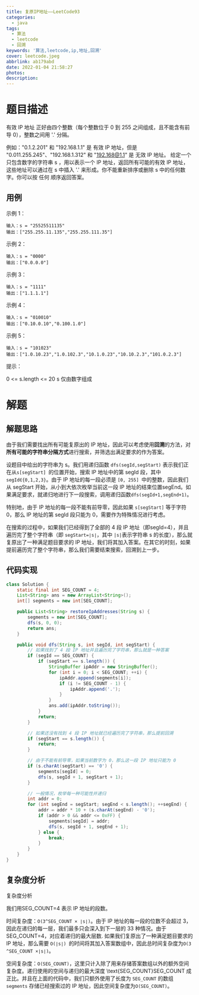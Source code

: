 ```yaml
---
title: 复原IP地址——LeetCode93
categories:
  - java
tags:
  - 算法
  - leetcode
  - 回溯
keywords: '算法,leetcode,ip,地址,回溯'
cover: leetcode.jpeg
abbrlink: ab179abd
date: 2022-01-04 21:58:27
photos:
description:
---
```


# 题目描述

有效 IP 地址 正好由四个整数（每个整数位于 0 到 255 之间组成，且不能含有前导 0），整数之间用 '.' 分隔。

例如："0.1.2.201" 和 "192.168.1.1" 是 有效 IP 地址，但是 "0.011.255.245"、"192.168.1.312" 和 "192.168@1.1" 是 无效 IP 地址。
给定一个只包含数字的字符串 s ，用以表示一个 IP 地址，返回所有可能的有效 IP 地址，这些地址可以通过在 s 中插入 '.' 来形成。你不能重新排序或删除 s 中的任何数字。你可以按 任何 顺序返回答案。

<!-- more -->

## 用例

示例 1：

```plaintext
输入：s = "25525511135"
输出：["255.255.11.135","255.255.111.35"]
```


示例 2：

```plaintext
输入：s = "0000"
输出：["0.0.0.0"]
```

示例 3：

```plaintext
输入：s = "1111"
输出：["1.1.1.1"]
```


示例 4：

```plaintext
输入：s = "010010"
输出：["0.10.0.10","0.100.1.0"]
```


示例 5：

```plaintext
输入：s = "101023"
输出：["1.0.10.23","1.0.102.3","10.1.0.23","10.10.2.3","101.0.2.3"]
```


提示：

0 <= s.length <= 20
s 仅由数字组成

# 解题

## 解题思路

由于我们需要找出所有可能复原出的 IP 地址，因此可以考虑使用**回溯**的方法，对**所有可能的字符串分隔方式**进行搜索，并筛选出满足要求的作为答案。

设题目中给出的字符串为 s。我们用递归函数 `dfs(segId,segStart)` 表示我们正在从`s[segStart] `的位置开始，搜索 IP 地址中的第 segId 段，其中`segId∈{0,1,2,3}`。由于 IP 地址的每一段必须是 `[0, 255] `中的整数，因此我们从 segStart 开始，从小到大依次枚举当前这一段 IP 地址的结束位置segEnd。如果满足要求，就递归地进行下一段搜索，调用递归函数`dfs(segId+1,segEnd+1)`。

特别地，由于 IP 地址的每一段不能有前导零，因此如果 `s[segStart]` 等于字符 0，那么 IP 地址的第 segId 段只能为 0，需要作为特殊情况进行考虑。

在搜索的过程中，如果我们已经得到了全部的 4 段 IP 地址（即segId=4），并且遍历完了整个字符串（即 `segStart=∣s∣`，其中 `|s|`表示字符串 s 的长度），那么就复原出了一种满足题目要求的 IP 地址，我们将其加入答案。在其它的时刻，如果提前遍历完了整个字符串，那么我们需要结束搜索，回溯到上一步。

## 代码实现

```java
class Solution {
    static final int SEG_COUNT = 4;
    List<String> ans = new ArrayList<String>();
    int[] segments = new int[SEG_COUNT];

    public List<String> restoreIpAddresses(String s) {
        segments = new int[SEG_COUNT];
        dfs(s, 0, 0);
        return ans;
    }

    public void dfs(String s, int segId, int segStart) {
        // 如果找到了 4 段 IP 地址并且遍历完了字符串，那么就是一种答案
        if (segId == SEG_COUNT) {
            if (segStart == s.length()) {
                StringBuffer ipAddr = new StringBuffer();
                for (int i = 0; i < SEG_COUNT; ++i) {
                    ipAddr.append(segments[i]);
                    if (i != SEG_COUNT - 1) {
                        ipAddr.append('.');
                    }
                }
                ans.add(ipAddr.toString());
            }
            return;
        }

        // 如果还没有找到 4 段 IP 地址就已经遍历完了字符串，那么提前回溯
        if (segStart == s.length()) {
            return;
        }

        // 由于不能有前导零，如果当前数字为 0，那么这一段 IP 地址只能为 0
        if (s.charAt(segStart) == '0') {
            segments[segId] = 0;
            dfs(s, segId + 1, segStart + 1);
        }

        // 一般情况，枚举每一种可能性并递归
        int addr = 0;
        for (int segEnd = segStart; segEnd < s.length(); ++segEnd) {
            addr = addr * 10 + (s.charAt(segEnd) - '0');
            if (addr > 0 && addr <= 0xFF) {
                segments[segId] = addr;
                dfs(s, segId + 1, segEnd + 1);
            } else {
                break;
            }
        }
    }
}
```

## 复杂度分析

复杂度分析

我们用SEG_COUNT=4 表示 IP 地址的段数。

时间复杂度：`O(3^SEG_COUNT × ∣s∣)`。由于 IP 地址的每一段的位数不会超过 3，因此在递归的每一层，我们最多只会深入到下一层的 33 种情况。由于 SEG_COUNT=4，对应着递归的最大层数. 如果我们复原出了一种满足题目要求的 IP 地址，那么需要 `O(∣s∣) `的时间将其加入答案数组中，因此总时间复杂度为`O(3 ^SEG_COUNT ×∣s∣)`。

空间复杂度：`O(SEG_COUNT)`，这里只计入除了用来存储答案数组以外的额外空间复杂度。递归使用的空间与递归的最大深度 \text{SEG\_COUNT}SEG_COUNT 成正比。并且在上面的代码中，我们只额外使用了长度为 `SEG_COUNT` 的数组 `segments` 存储已经搜索过的 IP 地址，因此空间复杂度为`O(SEG_COUNT)`。


